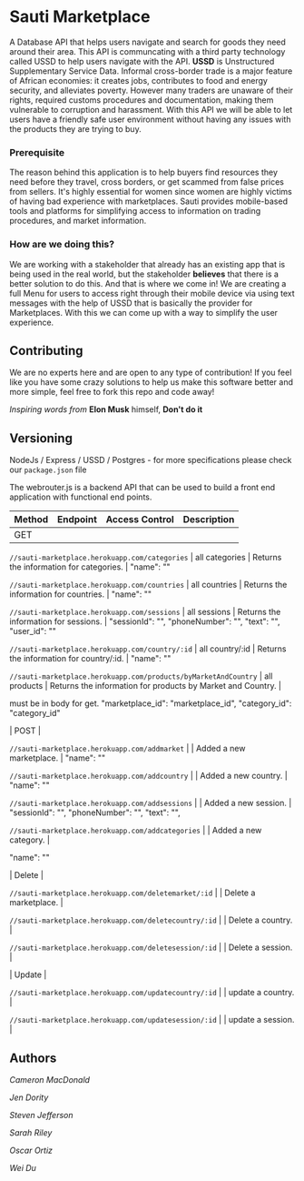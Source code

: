 # Sauti Marketplace

A Database API that helps users navigate and search for goods they need around their area. This API is communcating with
a third party technology called USSD to help users navigate with the API. **USSD** is Unstructured Supplementary Service Data. 
Informal cross-border trade is a major feature of African economies: it creates jobs, contributes to food and energy security, and alleviates poverty. However many traders are unaware of their rights, required customs procedures and documentation, making them vulnerable to corruption and harassment.
With this API we will be able to let users have a friendly safe user environment without having any issues with the products
they are trying to buy. 

### Prerequisite 

The reason behind this application is to help buyers find resources they need before they travel, cross borders, or 
get scammed from false prices from sellers. It's highly essential for women since women are highly victims of having bad 
experience with marketplaces. Sauti provides mobile-based tools and platforms for simplifying access to information on trading procedures, and market information.

### How are we doing this? 

We are working with a stakeholder that already has an existing app that is being used in the real world, but the stakeholder 
**believes** that there is a better solution to do this. And that is where we come in! We are creating a full Menu for users 
to access right through their mobile device via using text messages with the help of USSD that is basically the provider 
for Marketplaces. With this we can come up with a way to simplify the user experience.

## Contributing

We are no experts here and are open to any type of contribution! If you feel like you have some crazy solutions to help us
make this software better and more simple, feel free to fork this repo and code away! 

*Inspiring words from* **Elon Musk** himself, **Don't do it** 

## Versioning 

NodeJs / Express / USSD / Postgres - for more specifications please check our `package.json` file 

The webrouter.js is a backend API that can be used to build a front end application with functional end points. 




| Method | Endpoint                                    | Access Control | Description                                  |
| ------ | --------------------------------------------| -------------- | -------------------------------------------- |
| GET | 

`//sauti-marketplace.herokuapp.com/categories` | all categories      | Returns the information for categories. |
"name": "" 

`//sauti-marketplace.herokuapp.com/countries` | all countries      | Returns the information for countries. |
"name": ""

`//sauti-marketplace.herokuapp.com/sessions` | all sessions      | Returns the information for sessions. |
"sessionId": "",
"phoneNumber": "",
"text": "",
"user_id": ""


`//sauti-marketplace.herokuapp.com/country/:id` | all country/:id      | Returns the information for country/:id. |
"name": ""

`//sauti-marketplace.herokuapp.com/products/byMarketAndCountry` | all products     | Returns the information for products by Market and Country. |
 
  must be in body for get.
 "marketplace_id": "marketplace_id", 
 "category_id": "category_id" 

| POST |

`//sauti-marketplace.herokuapp.com/addmarket` | 
| Added a new marketplace. |
"name": ""

`//sauti-marketplace.herokuapp.com/addcountry` | 
| Added a new country. |
"name": ""

`//sauti-marketplace.herokuapp.com/addsessions` | 
| Added a new session. |
"sessionId": "",
"phoneNumber": "",
"text": "",

`//sauti-marketplace.herokuapp.com/addcategories` | 
| Added a new category. |

"name": ""

| Delete |

`//sauti-marketplace.herokuapp.com/deletemarket/:id` | 
| Delete a marketplace. |

`//sauti-marketplace.herokuapp.com/deletecountry/:id` | 
| Delete a country. |

`//sauti-marketplace.herokuapp.com/deletesession/:id` | 
| Delete a session. |

| Update |

`//sauti-marketplace.herokuapp.com/updatecountry/:id` | 
| update a country. |

`//sauti-marketplace.herokuapp.com/updatesession/:id` | 
| update a session. |





## Authors 

*Cameron MacDonald* 

*Jen Dority* 

*Steven Jefferson* 

*Sarah Riley* 

*Oscar Ortiz* 

*Wei Du*



